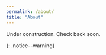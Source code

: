 ```yaml
---
permalink: /about/
title: "About"
---
```


<p>Under construction. Check back soon.</p>{: .notice--warning}
